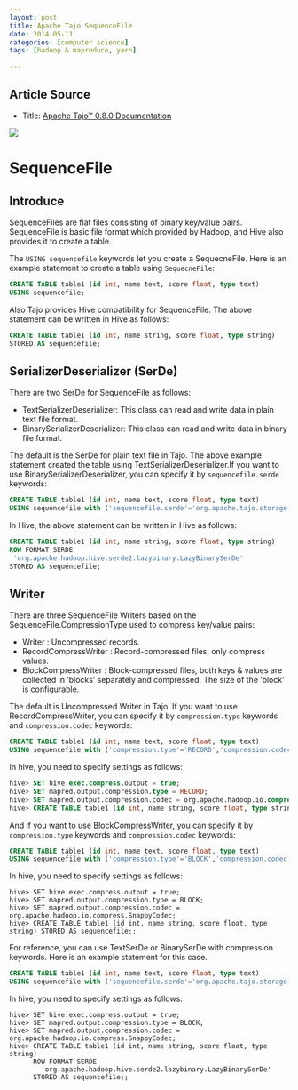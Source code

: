 ```yaml
---
layout: post
title: Apache Tajo SequenceFile
date: 2014-05-11
categories: [computer science]
tags: [hadoop & mapreduce, yarn]

---
```


## Article Source
* Title: [Apache Tajo™ 0.8.0 Documentation](http://tajo.apache.org/docs/0.8.0/table_management/sequencefile.html)

[![](http://sungsoo.github.com/images/tajo-documentation.png)](http://sungsoo.github.com/images/tajo-documentation.png)


# SequenceFile
## Introduce
SequenceFiles are flat files consisting of binary key/value pairs. SequenceFile is basic file format which provided by Hadoop, and Hive also provides it to create a table.

The `USING sequencefile` keywords let you create a SequecneFile. Here is an example statement to create a table using `SequecneFile`:

```sql
CREATE TABLE table1 (id int, name text, score float, type text)
USING sequencefile;
```

Also Tajo provides Hive compatibility for SequenceFile. The above statement can be written in Hive as follows:

```sql
CREATE TABLE table1 (id int, name string, score float, type string)
STORED AS sequencefile;
```

## SerializerDeserializer (SerDe)
There are two SerDe for SequenceFile as follows:

* TextSerializerDeserializer: This class can read and write data in plain text file format.
* BinarySerializerDeserializer: This class can read and write data in binary file format.

The default is the SerDe for plain text file in Tajo. The above example statement created the table using TextSerializerDeserializer.If you want to use BinarySerializerDeserializer, you can specify it by `sequencefile.serde` keywords:

```sql
CREATE TABLE table1 (id int, name text, score float, type text)
USING sequencefile with ('sequencefile.serde'='org.apache.tajo.storage.BinarySerializerDeserializer')
```

In Hive, the above statement can be written in Hive as follows:

```sql
CREATE TABLE table1 (id int, name string, score float, type string)
ROW FORMAT SERDE
 'org.apache.hadoop.hive.serde2.lazybinary.LazyBinarySerDe'
STORED AS sequencefile;
```

## Writer
There are three SequenceFile Writers based on the SequenceFile.CompressionType used to compress key/value pairs:

* Writer : Uncompressed records.
* RecordCompressWriter : Record-compressed files, only compress values.
* BlockCompressWriter : Block-compressed files, both keys & values are collected in ‘blocks’ separately and compressed. The size of the ‘block’ is configurable.

The default is Uncompressed Writer in Tajo. If you want to use RecordCompressWriter, you can specify it by `compression.type` keywords and `compression.codec` keywords:

```sql
CREATE TABLE table1 (id int, name text, score float, type text)
USING sequencefile with ('compression.type'='RECORD','compression.codec'='org.apache.hadoop.io.compress.SnappyCodec')
```

In hive, you need to specify settings as follows:

```sql
hive> SET hive.exec.compress.output = true;
hive> SET mapred.output.compression.type = RECORD;
hive> SET mapred.output.compression.codec = org.apache.hadoop.io.compress.SnappyCodec;
hive> CREATE TABLE table1 (id int, name string, score float, type string) STORED AS sequencefile;;
```

And if you want to use BlockCompressWriter, you can specify it by `compression.type` keywords and `compression.codec` keywords:

```sql
CREATE TABLE table1 (id int, name text, score float, type text)
USING sequencefile with ('compression.type'='BLOCK','compression.codec'='org.apache.hadoop.io.compress.SnappyCodec')
```

In hive, you need to specify settings as follows:

```
hive> SET hive.exec.compress.output = true;
hive> SET mapred.output.compression.type = BLOCK;
hive> SET mapred.output.compression.codec = org.apache.hadoop.io.compress.SnappyCodec;
hive> CREATE TABLE table1 (id int, name string, score float, type string) STORED AS sequencefile;;
```

For reference, you can use TextSerDe or BinarySerDe with compression keywords. Here is an example statement for this case.

```sql
CREATE TABLE table1 (id int, name text, score float, type text)
USING sequencefile with ('sequencefile.serde'='org.apache.tajo.storage.BinarySerializerDeserializer', 'compression.type'='BLOCK','compression.codec'='org.apache.hadoop.io.compress.SnappyCodec')
```

In hive, you need to specify settings as follows:

```
hive> SET hive.exec.compress.output = true;
hive> SET mapred.output.compression.type = BLOCK;
hive> SET mapred.output.compression.codec = org.apache.hadoop.io.compress.SnappyCodec;
hive> CREATE TABLE table1 (id int, name string, score float, type string)
      ROW FORMAT SERDE
        'org.apache.hadoop.hive.serde2.lazybinary.LazyBinarySerDe'
      STORED AS sequencefile;;
```      
